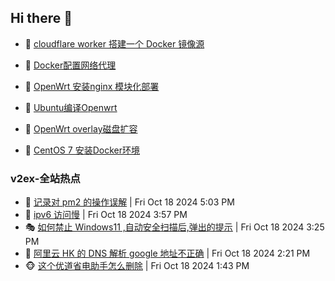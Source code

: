 ## Hi there 👋

<!--
**dkyg666/dkyg666** is a ✨ _special_ ✨ repository because its `README.md` (this file) appears on your GitHub profile.

Here are some ideas to get you started:

- 🔭 I’m currently working on ...
- 🌱 I’m currently learning ...
- 👯 I’m looking to collaborate on ...
- 🤔 I’m looking for help with ...
- 💬 Ask me about ...
- 📫 How to reach me: ...
- 😄 Pronouns: ...
- ⚡ Fun fact: ...
-->

<!-- BLOG-POST-LIST:START -->
- 🦩 [cloudflare worker 搭建一个 Docker 镜像源](http://blog.1996099.xyz/archives/cloudflare-worker-da-jian-yi-ge-docker-jing-xiang-zhan) 

- 🚦 [Docker配置网络代理](http://blog.1996099.xyz/archives/dockerpei-zhi-wang-luo-dai-li) 

- 🫶 [OpenWrt 安装nginx 模块化部署](http://blog.1996099.xyz/archives/openwrt-an-zhuang-nginx-mo-kuai-hua-bu-shu) 

- 🦄 [Ubuntu编译Openwrt](http://blog.1996099.xyz/archives/ubuntuzi-bian-yi-openwrt) 

- 🐻 [OpenWrt overlay磁盘扩容](http://blog.1996099.xyz/archives/openwrt-overlay) 

- 🤖 [CentOS 7 安装Docker环境](http://blog.1996099.xyz/archives/centos-docker) 
<!-- BLOG-POST-LIST:END -->

### v2ex-全站热点
<!-- v2ex:START -->
- 🥸 [记录对 pm2 的操作误解](https://www.v2ex.com/t/1081646#reply0) | Fri Oct 18 2024 5:03 PM
- 🤗 [ipv6 访问慢](https://www.v2ex.com/t/1081639#reply3) | Fri Oct 18 2024 3:57 PM
- 🎭 [如何禁止 Windows11 ,自动安全扫描后,弹出的提示](https://www.v2ex.com/t/1081637#reply1) | Fri Oct 18 2024 3:25 PM
- 🥷 [阿里云 HK 的 DNS 解析 google 地址不正确](https://www.v2ex.com/t/1081627#reply1) | Fri Oct 18 2024 2:21 PM
- 🐵 [这个优道省电助手怎么删除](https://www.v2ex.com/t/1081623#reply14) | Fri Oct 18 2024 1:43 PM<!-- v2ex:END -->

